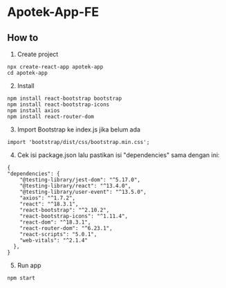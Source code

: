 # Apotek-App-FE

## How to
1. Create project 
```
npx create-react-app apotek-app
cd apotek-app
```
2. Install
```
npm install react-bootstrap bootstrap
npm install react-bootstrap-icons
npm install axios
npm install react-router-dom
```
3. Import Bootstrap ke index.js jika belum ada
```
import 'bootstrap/dist/css/bootstrap.min.css';
```
4. Cek isi package.json lalu pastikan isi "dependencies" sama dengan ini:
```
{
"dependencies": {
    "@testing-library/jest-dom": "^5.17.0",
    "@testing-library/react": "^13.4.0",
    "@testing-library/user-event": "^13.5.0",
    "axios": "^1.7.2",
    "react": "^18.3.1",
    "react-bootstrap": "^2.10.2",
    "react-bootstrap-icons": "^1.11.4",
    "react-dom": "^18.3.1",
    "react-router-dom": "^6.23.1",
    "react-scripts": "5.0.1",
    "web-vitals": "^2.1.4"
  },
}
```
5. Run app
```
npm start
```
